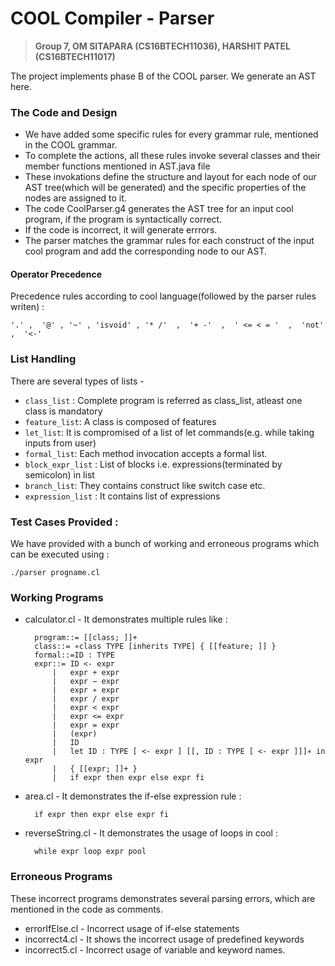 # COOL Compiler - Parser #
> **Group 7, OM SITAPARA (CS16BTECH11036), HARSHIT PATEL (CS16BTECH11017)**

The project implements phase B of the COOL parser. We generate an AST here.

### The Code and Design
* We have added some specific rules for every grammar rule, mentioned in the COOL grammar.
* To complete the actions, all these rules invoke several classes and their member functions mentioned in AST.java file
* These invokations define the structure and layout for each node of our AST tree(which will be generated) and the specific properties of the nodes are assigned to it.
* The code CoolParser.g4 generates the AST tree for an input cool program, if the program is syntactically correct.
* If the code is incorrect, it will generate errrors.
* The parser matches the grammar rules for each construct of the input cool program and add the corresponding node to our AST.

#### Operator Precedence ####

Precedence rules according to cool language(followed by the parser rules writen) : 

	'.' ,  '@' , '~' , 'isvoid' , '* /'  ,  '+ -'  ,  ' <= < = '  ,  'not'  ,  '<-' 

### List Handling ##
There are several types of lists - 
* `class_list` : Complete program is referred as class_list, atleast one class is mandatory
* `feature_list`: A class is composed of features 
* `let_list`: It is compromised of a list of let commands(e.g. while taking inputs from user)
* `formal_list`: Each method invocation accepts a formal list.
* `block_expr_list` : List of blocks i.e. expressions(terminated by semicolon) in list
* `branch_list`: They contains construct like switch case etc.
* `expression_list` : It contains list of expressions



###  Test Cases Provided : 

We have provided with a bunch of working and erroneous programs which can be executed using :
    
    ./parser progname.cl
    
### Working Programs 

* calculator.cl - It demonstrates multiple rules like :

        program::= [[class; ]]+
        class::= ∗class TYPE [inherits TYPE] { [[feature; ]] }
        formal::=ID : TYPE
        expr::= ID <- expr
            |   expr + expr 
            |   expr − expr
            |   expr ∗ expr
            |   expr / expr
            |   expr < expr
            |   expr <= expr
            |   expr = expr
            |   (expr)
            |   ID
            |   let ID : TYPE [ <- expr ] [[, ID : TYPE [ <- expr ]]]∗ in expr
            |   { [[expr; ]]+ }
            |   if expr then expr else expr fi
        
* area.cl - It demonstrates the if-else expression rule :
    
        if expr then expr else expr fi
    
* reverseString.cl - It demonstrates the usage of loops in cool :

        while expr loop expr pool
        
### Erroneous Programs 

These incorrect programs demonstrates several parsing errors, which are mentioned in the code as comments.

* errorIfElse.cl - Incorrect usage of if-else statements
* incorrect4.cl - It shows the incorrect usage of predefined keywords
* incorrect5.cl - Incorrect usage of variable and keyword names.


